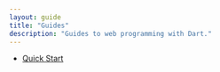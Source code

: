 ```yaml
---
layout: guide
title: "Guides"
description: "Guides to web programming with Dart."
---
```


* [Quick Start](/guides/quick-start)
